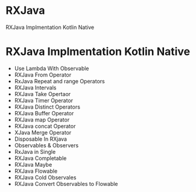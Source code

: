 # RXJava
RXJava Implmentation Kotlin Native

# RXJava Implmentation Kotlin Native


- Use Lambda With Observable
- RXJava From Operator 
- RxJava Repeat and range Operators
- RXJava Intervals
- RXJava Take Opertaor
- RXJava Timer Operator
- RXJava Distinct Operators
- RXJava Buffer Operator
- RXJava map Operator
- RXJava concat Operator
- XJava Merge Operator
- Disposable In RXjava
- Observables & Observers 
- RxJava in Single
- RXJava Completable
- RXJava Maybe
- RXJava Flowable
- RXJava Cold Observales
- RXJava Convert Observables to Flowable



